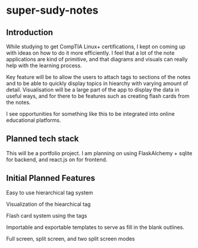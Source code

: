 # super-sudy-notes
## Introduction
While studying to get CompTIA Linux+ certifications, I kept on coming up with ideas on how to do it more efficiently.
I feel that a lot of the note applications are kind of primitive, and that diagrams and visuals can really help
with the learning process.

Key feature will be to allow the users to attach tags to sections of the notes and to be able to quickly display
topics in hiearchy with varying amount of detail. Visualisation will be a large part of the app to display the data
in useful ways, and for there to be features such as creating flash cards from the notes.

I see opportunities for something like this to be integrated into online educational platforms.

## Planned tech stack
This will be a portfolio project. I am planning on using FlaskAlchemy + sqlite for backend, and react.js on for frontend.

## Initial Planned Features
Easy to use hierarchical tag system

Visualization of the hiearchical tag

Flash card system using the tags

Importable and exportable templates to serve as fill in the blank outlines.

Full screen, split screen, and two split screen modes









